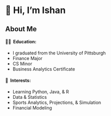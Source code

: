 # 👋 Hi, I’m Ishan

## About Me
#### 👨‍🎓 &nbsp;Education:
* I graduated from the University of Pittsburgh
* Finance Major
* CS Minor
* Business Analytics Certificate
<div align="center">

</div>


#### 🌱 &nbsp;Interests:

* Learning Python, Java, & R
* Data & Statistics
* Sports Analytics, Projections, & Simulation
* Financial Modeling

<!---
ishqup/ishqup is a ✨ special ✨ repository because its `README.md` (this file) appears on your GitHub profile.
You can click the Preview link to take a look at your changes.
--->
